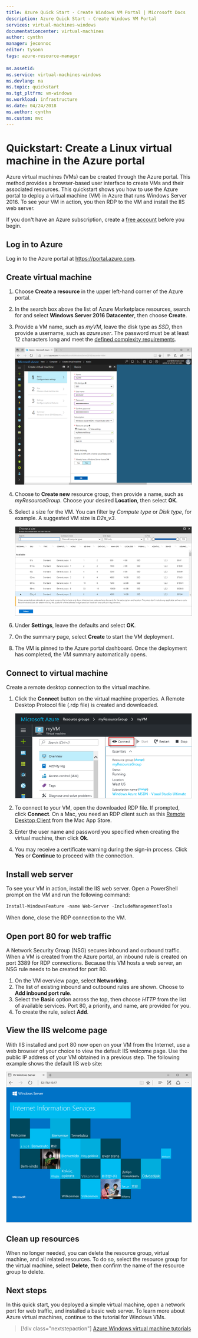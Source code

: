 ```yaml
---
title: Azure Quick Start - Create Windows VM Portal | Microsoft Docs
description: Azure Quick Start - Create Windows VM Portal
services: virtual-machines-windows
documentationcenter: virtual-machines
author: cynthn
manager: jeconnoc
editor: tysonn
tags: azure-resource-manager

ms.assetid:
ms.service: virtual-machines-windows
ms.devlang: na
ms.topic: quickstart
ms.tgt_pltfrm: vm-windows
ms.workload: infrastructure
ms.date: 04/24/2018
ms.author: cynthn
ms.custom: mvc
---
```


# Quickstart: Create a Linux virtual machine in the Azure portal

Azure virtual machines (VMs) can be created through the Azure portal. This method provides a browser-based user interface to create VMs and their associated resources. This quickstart shows you how to use the Azure portal to deploy a virtual machine (VM) in Azure that runs Windows Server 2016. To see your VM in action, you then RDP to the VM and install the IIS web server.

If you don't have an Azure subscription, create a [free account](https://azure.microsoft.com/free/?WT.mc_id=A261C142F) before you begin.

## Log in to Azure

Log in to the Azure portal at https://portal.azure.com.

## Create virtual machine

1. Choose **Create a resource** in the upper left-hand corner of the Azure portal.

2. In the search box above the list of Azure Marketplace resources, search for and select **Windows Server 2016 Datacenter**, then choose **Create**.

3. Provide a VM name, such as *myVM*, leave the disk type as *SSD*, then provide a username, such as *azureuser*. The password must be at least 12 characters long and meet the [defined complexity requirements](faq.md#what-are-the-password-requirements-when-creating-a-vm).

    ![Enter basic information about your VM in the portal blade](./media/quick-create-portal/create-windows-vm-portal-basic-blade.png)

5. Choose to **Create new** resource group, then provide a name, such as *myResourceGroup*. Choose your desired **Location**, then select **OK**.

4. Select a size for the VM. You can filter by *Compute type* or *Disk type*, for example. A suggested VM size is *D2s_v3*.

    ![Screenshot that shows VM sizes](./media/quick-create-portal/create-windows-vm-portal-sizes.png)

5. Under **Settings**, leave the defaults and select **OK**.

6. On the summary page, select **Create** to start the VM deployment.

7. The VM is pinned to the Azure portal dashboard. Once the deployment has completed, the VM summary automatically opens.

## Connect to virtual machine

Create a remote desktop connection to the virtual machine.

1. Click the **Connect** button on the virtual machine properties. A Remote Desktop Protocol file (.rdp file) is created and downloaded.

    ![Connect to an Azure VM from the portal](./media/quick-create-portal/quick-create-portal/portal-quick-start-9.png)

2. To connect to your VM, open the downloaded RDP file. If prompted, click **Connect**. On a Mac, you need an RDP client such as this [Remote Desktop Client](https://itunes.apple.com/us/app/microsoft-remote-desktop/id715768417?mt=12) from the Mac App Store.

3. Enter the user name and password you specified when creating the virtual machine, then click **Ok**.

4. You may receive a certificate warning during the sign-in process. Click **Yes** or **Continue** to proceed with the connection.

## Install web server

To see your VM in action, install the IIS web server. Open a PowerShell prompt on the VM and run the following command:

```powershell
Install-WindowsFeature -name Web-Server -IncludeManagementTools
```

When done, close the RDP connection to the VM.

## Open port 80 for web traffic

A Network Security Group (NSG) secures inbound and outbound traffic. When a VM is created from the Azure portal, an inbound rule is created on port 3389 for RDP connections. Because this VM hosts a web server, an NSG rule needs to be created for port 80.

1. On the VM overview page, select **Networking**.
2. The list of existing inbound and outbound rules are shown. Choose to **Add inbound port rule**.
3. Select the **Basic** option across the top, then choose *HTTP* from the list of available services. Port 80, a priority, and name, are provided for you.
4. To create the rule, select **Add**.

## View the IIS welcome page

With IIS installed and port 80 now open on your VM from the Internet, use a web browser of your choice to view the default IIS welcome page. Use the public IP address of your VM obtained in a previous step. The following example shows the default IIS web site:

![IIS default site](./media/quick-create-powershell/default-iis-website.png)

## Clean up resources

When no longer needed, you can delete the resource group, virtual machine, and all related resources. To do so, select the resource group for the virtual machine, select **Delete**, then confirm the name of the resource group to delete.

## Next steps

In this quick start, you deployed a simple virtual machine, open a network port for web traffic, and installed a basic web server. To learn more about Azure virtual machines, continue to the tutorial for Windows VMs.

> [!div class="nextstepaction"]
> [Azure Windows virtual machine tutorials](./tutorial-manage-vm.md)
